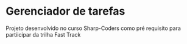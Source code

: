 # Gerenciador de tarefas
Projeto desenvolvido no curso Sharp-Coders como pré requisito para partiicipar da trilha Fast Track

